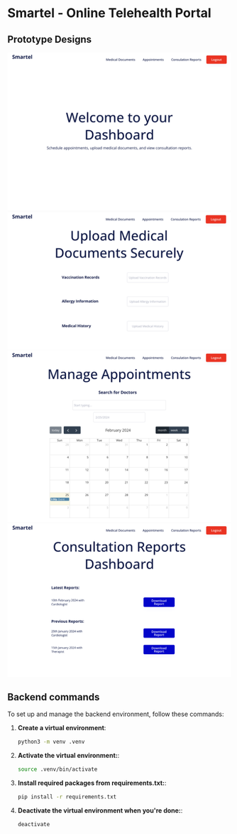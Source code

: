 # Smartel - Online Telehealth Portal

## Prototype Designs

![ss1](./prototype_designs/swe_pd2_ss4.png)
![ss2](./prototype_designs/swe_pd2_ss3.png)
![ss3](./prototype_designs/swe_pd2_ss2.png)
![ss4](./prototype_designs/swe_pd2ss1.png)

## Backend commands

To set up and manage the backend environment, follow these commands:

1. **Create a virtual environment**:
   ```bash
   python3 -m venv .venv
   ```

2. **Activate the virtual environment:**:
   ```bash
   source .venv/bin/activate
   ```

3. **Install required packages from requirements.txt:**:
   ```bash
   pip install -r requirements.txt
   ```

4. **Deactivate the virtual environment when you're done:**:
   ```bash
   deactivate
   ```
